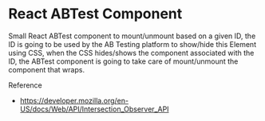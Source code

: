 # React ABTest Component

Small React ABTest component to mount/unmount based on a given ID, the ID is going to be used by the AB Testing platform to show/hide this Element using CSS, when the CSS hides/shows the component associated with the ID, the ABTest component is going to take care of mount/unmount the component that wraps.

Reference
- https://developer.mozilla.org/en-US/docs/Web/API/Intersection_Observer_API
